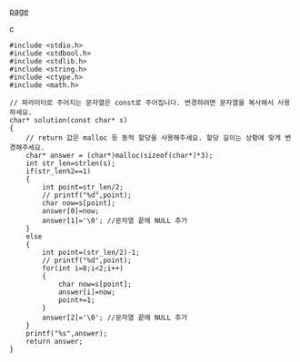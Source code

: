 [page](https://programmers.co.kr/learn/courses/30/lessons/12903)

c

    #include <stdio.h>
    #include <stdbool.h>
    #include <stdlib.h>
    #include <string.h>
    #include <ctype.h>
    #include <math.h>

    // 파라미터로 주어지는 문자열은 const로 주어집니다. 변경하려면 문자열을 복사해서 사용하세요.
    char* solution(const char* s)
    {
        // return 값은 malloc 등 동적 할당을 사용해주세요. 할당 길이는 상황에 맞게 변경해주세요.
        char* answer = (char*)malloc(sizeof(char*)*3);
        int str_len=strlen(s);
        if(str_len%2==1)
        {
            int point=str_len/2;
            // printf("%d",point);
            char now=s[point];
            answer[0]=now;
            answer[1]='\0'; //문자열 끝에 NULL 추가
        }
        else
        {
            int point=(str_len/2)-1;
            // printf("%d",point);
            for(int i=0;i<2;i++)
            {
                char now=s[point];
                answer[i]=now;
                point+=1;
            }
            answer[2]='\0'; //문자열 끝에 NULL 추가
        }
        printf("%s",answer);
        return answer;
    }
